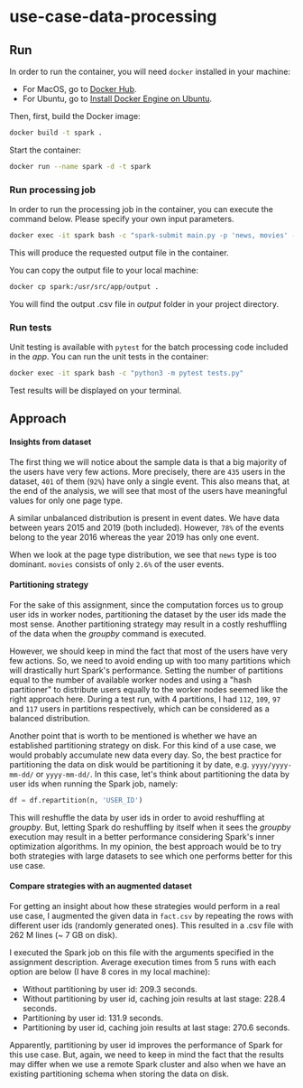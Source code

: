 # use-case-data-processing

## Run
In order to run the container, you will need ```docker``` installed in your machine:
- For MacOS, go to [Docker Hub](https://hub.docker.com/editions/community/docker-ce-desktop-mac/).
- For Ubuntu, go to [Install Docker Engine on Ubuntu](https://docs.docker.com/engine/install/ubuntu/).

Then, first, build the Docker image:
```bash
docker build -t spark .
```

Start the container:
```bash
docker run --name spark -d -t spark
```

### Run processing job
In order to run the processing job in the container, you can execute the command below. Please specify your own input parameters.
```bash
docker exec -it spark bash -c "spark-submit main.py -p 'news, movies' -m 'fre, dur' -t '365, 730, 1460, 2920' -d '12/10/2019'"
```
This will produce the requested output file in the container.

You can copy the output file to your local machine:
```bash
docker cp spark:/usr/src/app/output .
```
You will find the output .csv file in *output* folder in your project directory.

### Run tests
Unit testing is available with ```pytest``` for the batch processing code included in the *app*. You can run the unit tests in the container:
```bash
docker exec -it spark bash -c "python3 -m pytest tests.py"
```
Test results will be displayed on your terminal.

## Approach

#### Insights from dataset
The first thing we will notice about the sample data is that a big majority of the users have very few actions. More precisely, there are ```435``` users in the dataset, ```401``` of them (```92%```) have only a single event. This also means that, at the end of the analysis, we will see that most of the users have meaningful values for only one page type.

A similar unbalanced distribution is present in event dates. We have data between years 2015 and 2019 (both included). However, ```78%``` of the events belong to the year 2016 whereas the year 2019 has only one event.

When we look at the page type distribution, we see that ```news``` type is too dominant. ```movies``` consists of only ```2.6%``` of the user events.

#### Partitioning strategy
For the sake of this assignment, since the computation forces us to group user ids in worker nodes, partitioning the dataset by the user ids made the most sense. Another partitioning strategy may result in a costly reshuffling of the data when the *groupby* command is executed.

However, we should keep in mind the fact that most of the users have very few actions. So, we need to avoid ending up with too many partitions which will drastically hurt Spark's performance. Setting the number of partitions equal to the number of available worker nodes and using a "hash partitioner" to distribute users equally to the worker nodes seemed like the right approach here. During a test run, with 4 partitions, I had ```112```, ```109```, ```97``` and ```117``` users in partitions respectively, which can be considered as a balanced distribution.

Another point that is worth to be mentioned is whether we have an established partitioning strategy on disk. For this kind of a use case, we would probably accumulate new data every day. So, the best practice for partitioning the data on disk would be partitioning it by date, e.g. ```yyyy/yyyy-mm-dd/``` or  ```yyyy-mm-dd/```. In this case, let's think about partitioning the data by user ids when running the Spark job, namely:
```python
df = df.repartition(n, 'USER_ID')
```

This will reshuffle the data by user ids in order to avoid reshuffling at *groupby*. But, letting Spark do reshuffling by itself when it sees the *groupby* execution may result in a better performance considering Spark's inner optimization algorithms. In my opinion, the best approach would be to try both strategies with large datasets to see which one performs better for this use case.

#### Compare strategies with an augmented dataset
For getting an insight about how these strategies would perform in a real use case, I augmented the given data in ```fact.csv``` by repeating the rows with different user ids (randomly generated ones). This resulted in a .csv file with 262 M lines (~ 7 GB on disk).

I executed the Spark job on this file with the arguments specified in the assignment description. Average execution times from 5 runs  with each option are below (I have 8 cores in my local machine):
- Without partitioning by user id: 209.3 seconds.
- Without partitioning by user id, caching join results at last stage: 228.4 seconds.
- Partitioning by user id: 131.9 seconds.
- Partitioning by user id, caching join results at last stage: 270.6 seconds. 

Apparently, partitioning by user id improves the performance of Spark for this use case. But, again, we need to keep in mind the fact that the results may differ when we use a remote Spark cluster and also when we have an existing partitioning schema when storing the data on disk.
